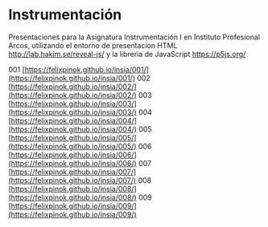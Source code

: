 # Instrumentación
Presentaciones para la Asignatura Instrumentación I en Instituto Profesional Arcos, utilizando el entorno de presentacion HTML http://lab.hakim.se/reveal-js/ y la libreria de JavaScript https://p5js.org/

001 [https://felixpinok.github.io/insia/001/](https://felixpinok.github.io/insia/001/)
002 [https://felixpinok.github.io/insia/002/](https://felixpinok.github.io/insia/002/)
003 [https://felixpinok.github.io/insia/003/](https://felixpinok.github.io/insia/003/)
004 [https://felixpinok.github.io/insia/004/](https://felixpinok.github.io/insia/004/)
005 [https://felixpinok.github.io/insia/005/](https://felixpinok.github.io/insia/005/)
006 [https://felixpinok.github.io/insia/006/](https://felixpinok.github.io/insia/006/)
007 [https://felixpinok.github.io/insia/007/](https://felixpinok.github.io/insia/007/)
008 [https://felixpinok.github.io/insia/008/](https://felixpinok.github.io/insia/008/)
009 [https://felixpinok.github.io/insia/009/](https://felixpinok.github.io/insia/009/)
